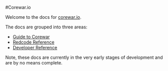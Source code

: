 #Corewar.io

Welcome to the docs for [corewar.io](https://corewar.io).

The docs are grouped into three areas:
* [Guide to Corewar](corewar/index)
* [Redcode Reference](redcode/index)
* [Developer Reference](developer/index)

Note, these docs are currently in the very early stages of development and are by no means complete.